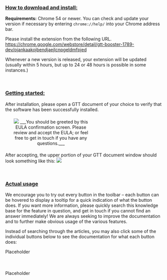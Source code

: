 <u><h3>**How to download and install:**</h3></u>

**Requirements:**
Chrome 54 or newer. You can check and update your version if necessary by entering `chrome://help/` into your Chrome address bar.

Please install the extension from the following URL.
https://chrome.google.com/webstore/detail/gtt-booster-1789-dev/pjankaakojbendjaejlcnpgeldmfpjed

Whenever a new version is released, your extension will be updated (usually within 5 hours, but up to 24 or 48 hours is possible in some instances.)

<br><u><h3>**__Getting started:__**</h3></u>

After installation, please open a GTT document of your choice to verify that the software has been successfully installed.

<div style="margin: 20px; width:250px;text-align: center">
    <img class="cth-zoom-on-hover cth-separate-image" src="/images/installation_and_getting_started/eula.png"> ___You
    should be greeted by this EULA confirmation screen. Please review and accept the EULA; or feel free to get in touch
    if you have any questions.___</img>
</div>

After accepting, the upper portion of your GTT document window should look something like this:
<img class="cth-separate-image" src="/images/installation_and_getting_started/toolbar.png"/>

<br><u><h3>**__Actual usage__**</h3></u>

We encourage you to try out every button in the toolbar – each button can be hovered to display a tooltip for a quick indication of what the button does. If you want more information, please quickly search this knowledge base for the feature in question, and get in touch if you cannot find an answer immediately! We are always seeking to improve the documentation and to further make obvious usage of the various features.

Instead of searching through the articles, you may also click some of the individual buttons below to see the documentation for what each button does:

<div id="TitleIcons">Placeholder</div>
<br/><br/><br/>
<div id="Toolbar">Placeholder</div>

<script>
    $(document).ready(function () {
        $('[data-toggle="tooltip"]').tooltip();
    });
</script>